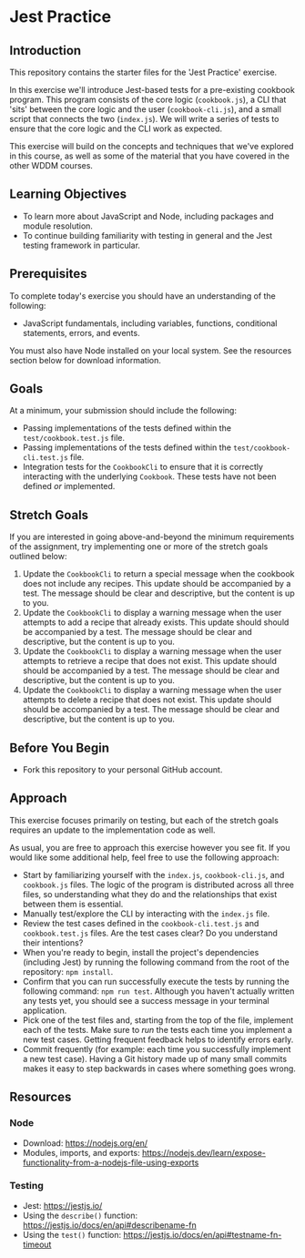 # Jest Practice

## Introduction
This repository contains the starter files for the 'Jest Practice' exercise.

In this exercise we'll introduce Jest-based tests for a pre-existing cookbook program. This program consists of the core logic (`cookbook.js`), a CLI that 'sits' between the core logic and the user (`cookbook-cli.js`), and a small script that connects the two (`index.js`). We will write a series of tests to ensure that the core logic and the CLI work as expected.

This exercise will build on the concepts and techniques that we've explored in this course, as well as some of the material that you have covered in the other WDDM courses.

## Learning Objectives
- To learn more about JavaScript and Node, including packages and module resolution.
- To continue building familiarity with testing in general and the Jest testing framework in particular.

## Prerequisites
To complete today's exercise you should have an understanding of the following:
- JavaScript fundamentals, including variables, functions, conditional statements, errors, and events.

You must also have Node installed on your local system. See the resources section below for download information.

## Goals
At a minimum, your submission should include the following:
- Passing implementations of the tests defined within the `test/cookbook.test.js` file.
- Passing implementations of the tests defined within the `test/cookbook-cli.test.js` file.
- Integration tests for the `CookbookCli` to ensure that it is correctly interacting with the underlying `Cookbook`. These tests have not been defined _or_ implemented.

## Stretch Goals
If you are interested in going above-and-beyond the minimum requirements of the assignment, try implementing one or more of the stretch goals outlined below:

1. Update the `CookbookCli` to return a special message when the cookbook does not include any recipes. This update should be accompanied by a test. The message should be clear and descriptive, but the content is up to you.
2. Update the `CookbookCli` to display a warning message when the user attempts to add a recipe that already exists. This update should should be accompanied by a test. The message should be clear and descriptive, but the content is up to you.
2. Update the `CookbookCli` to display a warning message when the user attempts to retrieve a recipe that does not exist. This update should should be accompanied by a test. The message should be clear and descriptive, but the content is up to you.
2. Update the `CookbookCli` to display a warning message when the user attempts to delete a recipe that does not exist. This update should should be accompanied by a test. The message should be clear and descriptive, but the content is up to you.

## Before You Begin
- Fork this repository to your personal GitHub account.

## Approach
This exercise focuses primarily on testing, but each of the stretch goals requires an update to the implementation code as well.

As usual, you are free to approach this exercise however you see fit. If you would like some additional help, feel free to use the following approach:

- Start by familiarizing yourself with the `index.js`, `cookbook-cli.js`, and `cookbook.js` files. The logic of the program is distributed across all three files, so understanding what they do and the relationships that exist between them is essential.
- Manually test/explore the CLI by interacting with the `index.js` file.
- Review the test cases defined in the `cookbook-cli.test.js` and `cookbook.test.js` files. Are the test cases clear? Do you understand their intentions?
- When you're ready to begin, install the project's dependencies (including Jest) by running the following command from the root of the repository: `npm install`.
- Confirm that you can run successfully execute the tests by running the following command: `npm run test`. Although you haven't actually written any tests yet, you should see a success message in your terminal application.
- Pick one of the test files and, starting from the top of the file, implement each of the tests. Make sure to _run_ the tests each time you implement a new test cases. Getting frequent feedback helps to identify errors early.
- Commit frequently (for example: each time you successfully implement a new test case). Having a Git history made up of many small commits makes it easy to step backwards in cases where something goes wrong.

## Resources

### Node
- Download: https://nodejs.org/en/
- Modules, imports, and exports: https://nodejs.dev/learn/expose-functionality-from-a-nodejs-file-using-exports

### Testing
- Jest: https://jestjs.io/
- Using the `describe()` function: https://jestjs.io/docs/en/api#describename-fn
- Using the `test()` function: https://jestjs.io/docs/en/api#testname-fn-timeout

